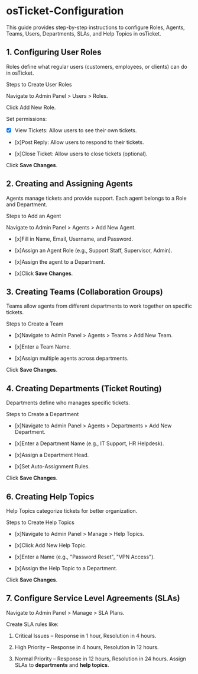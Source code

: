 # osTicket-Configuration
This guide provides step-by-step instructions to configure Roles, Agents, Teams, Users, Departments, SLAs, and Help Topics in osTicket. 

## 1. Configuring User Roles

Roles define what regular users (customers, employees, or clients) can do in osTicket.

Steps to Create User Roles

Navigate to Admin Panel > Users > Roles.

Click Add New Role.

Set permissions:

- [x] View Tickets: Allow users to see their own tickets.

- [x]Post Reply: Allow users to respond to their tickets.

- [x]Close Ticket: Allow users to close tickets (optional).

Click __Save Changes__.


## 2. Creating and Assigning Agents

Agents manage tickets and provide support. Each agent belongs to a Role and Department.

Steps to Add an Agent

Navigate to Admin Panel > Agents > Add New Agent.

- [x]Fill in Name, Email, Username, and Password.

- [x]Assign an Agent Role (e.g., Support Staff, Supervisor, Admin).

- [x]Assign the agent to a Department.

- [x]Click __Save Changes__.


## 3. Creating Teams (Collaboration Groups)

Teams allow agents from different departments to work together on specific tickets.

Steps to Create a Team

- [x]Navigate to Admin Panel > Agents > Teams > Add New Team.

- [x]Enter a Team Name.

- [x]Assign multiple agents across departments.

Click __Save Changes__.



## 4. Creating Departments (Ticket Routing)

Departments define who manages specific tickets.

Steps to Create a Department

- [x]Navigate to Admin Panel > Agents > Departments > Add New Department.

- [x]Enter a Department Name (e.g., IT Support, HR Helpdesk).

- [x]Assign a Department Head.

- [x]Set Auto-Assignment Rules.

Click __Save Changes__.



## 6. Creating Help Topics

Help Topics categorize tickets for better organization.

Steps to Create Help Topics

- [x]Navigate to Admin Panel > Manage > Help Topics.

- [x]Click Add New Help Topic.

- [x]Enter a Name (e.g., "Password Reset", "VPN Access").

- [x]Assign the Help Topic to a Department.

Click __Save Changes__.



## 7. Configure Service Level Agreements (SLAs)

Navigate to Admin Panel > Manage > SLA Plans.

Create SLA rules like:

1. Critical Issues – Response in 1 hour, Resolution in 4 hours.

2. High Priority – Response in 4 hours, Resolution in 12 hours.

3. Normal Priority – Response in 12 hours, Resolution in 24 hours.
Assign SLAs to __departments__ and __help topics__.

